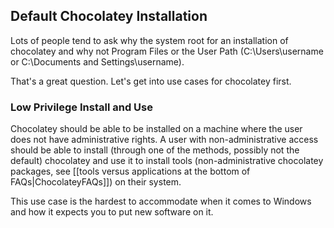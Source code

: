 ## Default Chocolatey Installation
  
Lots of people tend to ask why the system root for an installation of chocolatey and why not Program Files or the User Path (C:\Users\username or C:\Documents and Settings\username).  
  
That's a great question. Let's get into use cases for chocolatey first.  
  
### Low Privilege Install and Use
Chocolatey should be able to be installed on a machine where the user does not have administrative rights.  A user with non-administrative access should be able to install (through one of the methods, possibly not the default) chocolatey and use it to install tools (non-administrative chocolatey packages, see [[tools versus applications at the bottom of FAQs|ChocolateyFAQs]]) on their system.  
  
This use case is the hardest to accommodate when it comes to Windows and how it expects you to put new software on it.